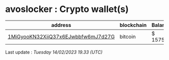 # avoslocker : Crypto wallet(s)

| address | blockchain | Balance |
|---|---|---|
| [1MiGyooKN32XiiQ37x6EJwbbfw6mJ7d27G](https://www.blockchain.com/explorer/addresses/btc/1MiGyooKN32XiiQ37x6EJwbbfw6mJ7d27G) | bitcoin | $ 157527 |

Last update : _Tuesday 14/02/2023 19.33 (UTC)_

